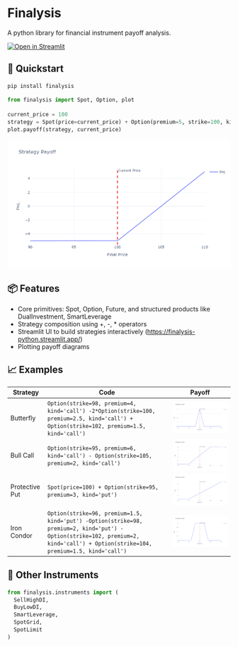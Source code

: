 # Finalysis
A python library for financial instrument payoff analysis.

[![Open in Streamlit](https://static.streamlit.io/badges/streamlit_badge_black_white.svg)](https://finalysis-python.streamlit.app/)

## 🚀 Quickstart

```bash
pip install finalysis
```

```python
from finalysis import Spot, Option, plot

current_price = 100
strategy = Spot(price=current_price) + Option(premium=5, strike=100, kind='put')
plot.payoff(strategy, current_price)
```

![Payoff Diagram](media/payoff.png)

## 📦 Features

- Core primitives: Spot, Option, Future, and structured products like DualInvestment, SmartLeverage
- Strategy composition using +, -, * operators
- Streamlit UI to build strategies interactively (https://finalysis-python.streamlit.app/)
- Plotting payoff diagrams

## 📈 Examples

| Strategy | Code | Payoff |
| --- | --- | --- |
| Butterfly | `Option(strike=98, premium=4, kind='call') -2*Option(strike=100, premium=2.5, kind='call') + Option(strike=102, premium=1.5, kind='call')` | ![Butterfly](media/butterfly.png) |
| Bull Call | `Option(strike=95, premium=6, kind='call') - Option(strike=105, premium=2, kind='call')` | ![Bull Call](media/bull_call.png) |
| Protective Put | `Spot(price=100) + Option(strike=95, premium=3, kind='put')` | ![Protective Put](media/protective_put.png) |
| Iron Condor | `Option(strike=96, premium=1.5, kind='put') -Option(strike=98, premium=2, kind='put') -Option(strike=102, premium=2, kind='call') + Option(strike=104, premium=1.5, kind='call')` | ![Iron Condor](media/iron_condor.png) |

## 🔧 Other Instruments

```python
from finalysis.instruments import (
  SellHighDI,
  BuyLowDI,
  SmartLeverage,
  SpotGrid,
  SpotLimit
)
```
